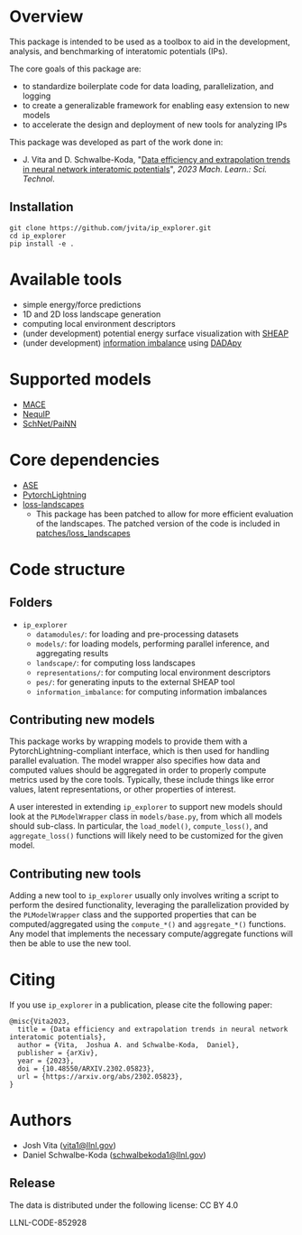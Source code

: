 # Overview

This package is intended to be used as a toolbox to aid in the development,
analysis, and benchmarking of interatomic potentials (IPs).

The core goals of this package are:
* to standardize boilerplate code for data loading, parallelization, and logging
* to create a generalizable framework for enabling easy extension to new models
* to accelerate the design and deployment of new tools for analyzing IPs

This package was developed as part of the work done in:
* J. Vita and D. Schwalbe-Koda, "[Data efficiency and extrapolation trends in neural network interatomic potentials](https://doi.org/10.1088/2632-2153/acf115)", _2023 Mach. Learn.: Sci.  Technol_.

## Installation
```
git clone https://github.com/jvita/ip_explorer.git
cd ip_explorer
pip install -e .
```

# Available tools
* simple energy/force predictions
* 1D and 2D loss landscape generation
* computing local environment descriptors
* (under development) potential energy surface visualization with [SHEAP](https://bitbucket.org/bshires/sheap/src/master/)
* (under development) [information imbalance](https://academic.oup.com/pnasnexus/article/1/2/pgac039/6568571) using [DADApy](https://github.com/sissa-data-science/DADApy) 

# Supported models
* [MACE](https://github.com/ACEsuit/mace)
* [NequIP](https://github.com/mir-group/nequip)
* [SchNet/PaiNN](https://github.com/atomistic-machine-learning/schnetpack)

# Core dependencies
* [ASE](https://wiki.fysik.dtu.dk/ase/)
* [PytorchLightning](https://lightning.ai/docs/pytorch/stable/)
* [loss-landscapes](https://github.com/marcellodebernardi/loss-landscapes)
  * This package has been patched to allow for more efficient evaluation of the landscapes. The patched version of the code is included in [patches/loss_landscapes](https://github.com/jvita/ip_explorer/tree/main/patches/loss_landscapes)

# Code structure

## Folders
* `ip_explorer`
    * `datamodules/`: for loading and pre-processing datasets
    * `models/`: for loading models, performing parallel inference, and aggregating results
    * `landscape/`: for computing loss landscapes
    * `representations/`: for computing local environment descriptors
    * `pes/`: for generating inputs to the external SHEAP tool
    * `information_imbalance`: for computing information imbalances

## Contributing new models
This package works by wrapping models to provide them with a
PytorchLightning-compliant interface, which is then used for handling parallel
evaluation. The model wrapper also specifies how data and computed values should
be aggregated in order to properly compute metrics used by the core tools.
Typically, these include things like error values, latent representations, or
other properties of interest.

A user interested in extending `ip_explorer` to support new models should look
at the `PLModelWrapper` class in `models/base.py`, from which all models should
sub-class. In particular, the `load_model()`, `compute_loss()`, and
`aggregate_loss()` functions will likely need to be customized for the given
model.

## Contributing new tools
Adding a new tool to `ip_explorer` usually only involves writing a script to
perform the desired functionality, leveraging the parallelization provided by
the `PLModelWrapper` class and the supported properties that can be
computed/aggregated using the `compute_*()` and `aggregate_*()` functions. Any
model that implements the necessary compute/aggregate functions will then be
able to use the new tool.

# Citing
If you use `ip_explorer` in a publication, please cite the following paper:

```
@misc{Vita2023,
  title = {Data efficiency and extrapolation trends in neural network interatomic potentials},
  author = {Vita,  Joshua A. and Schwalbe-Koda,  Daniel},
  publisher = {arXiv},
  year = {2023},
  doi = {10.48550/ARXIV.2302.05823},
  url = {https://arxiv.org/abs/2302.05823},
}
```

# Authors
* Josh Vita (vita1@llnl.gov)
* Daniel Schwalbe-Koda (schwalbekoda1@llnl.gov)

## Release

The data is distributed under the following license: CC BY 4.0

LLNL-CODE-852928
